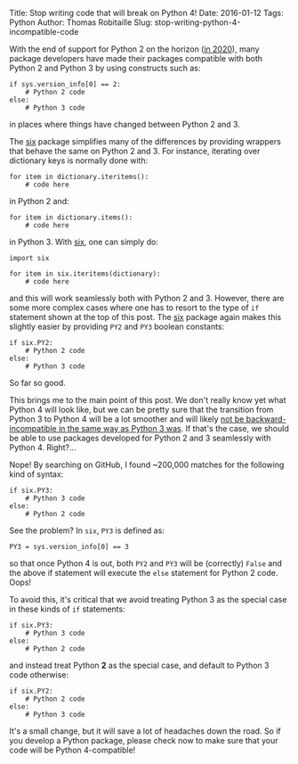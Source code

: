 Title: Stop writing code that will break on Python 4!
Date: 2016-01-12
Tags: Python
Author: Thomas Robitaille
Slug: stop-writing-python-4-incompatible-code

With the end of support for Python 2 on the horizon
([in 2020](https://www.python.org/dev/peps/pep-0373/)), many package developers
have made their packages compatible with both Python 2 and Python 3 by using
constructs such as:

    if sys.version_info[0] == 2:
        # Python 2 code
    else:
        # Python 3 code

in places where things have changed between Python 2 and 3.

<!-- more -->

The [six](https://pythonhosted.org/six/) package simplifies many of the
differences by providing wrappers that behave the same on Python 2 and 3. For
instance, iterating over dictionary keys is normally done with:

    for item in dictionary.iteritems():
        # code here
        
in Python 2 and:

    for item in dictionary.items():
        # code here
        
in Python 3. With [six](https://pythonhosted.org/six/), one can simply do:

    import six

    for item in six.iteritems(dictionary):
        # code here

and this will work seamlessly both with Python 2 and 3. However, there are some
more complex cases where one has to resort to the type of ``if`` statement shown at
the top of this post. The [six](https://pythonhosted.org/six/) package again
makes this slightly easier by providing ``PY2`` and ``PY3`` boolean constants:

    if six.PY2:
        # Python 2 code
    else:
        # Python 3 code
        
So far so good.

This brings me to the main point of this post. We don't
really know yet what Python 4 will look like, but we can be pretty sure that
the transition from Python 3 to Python 4 will be a lot smoother and will likely
[not be backward-incompatible in the same way as Python 3 was](https://opensource.com/life/14/9/why-python-4-wont-be-python-3). If that's
the case, we should be able to use packages developed for Python 2 and 3
seamlessly with Python 4. Right?...

Nope! By searching on GitHub, I found ~200,000 matches for the
following kind of syntax:

    if six.PY3:
        # Python 3 code
    else:
        # Python 2 code

See the problem? In ``six``, ``PY3`` is defined as:

    PY3 = sys.version_info[0] == 3
    
so that once Python 4 is out, both ``PY2`` and ``PY3`` will be (correctly)
``False`` and the above if statement will execute the ``else`` statement for
Python 2 code. Oops!

To avoid this, it's critical that we avoid treating Python 3 as the special
case in these kinds of ``if`` statements:

    if six.PY3:
        # Python 3 code
    else:
        # Python 2 code

and instead treat Python **2** as the special case, and default to Python 3
code otherwise:

    if six.PY2:
        # Python 2 code
    else:
        # Python 3 code

It's a small change, but it will save a lot of headaches down the road. So if
you develop a Python package, please check now to make sure that your code will
be Python 4-compatible!
